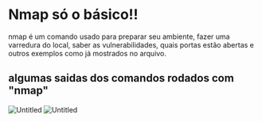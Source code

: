 # Nmap só o básico!!
nmap é um comando usado para preparar seu ambiente, fazer uma varredura do local, saber as vulnerabilidades, quais portas estão abertas e outros exemplos como já mostrados no arquivo.
## algumas saidas dos comandos rodados com "nmap"
![Untitled](https://prod-files-secure.s3.us-west-2.amazonaws.com/e47ad9b9-ba5d-4538-b4ec-73d408d8718e/afa40e4e-fede-4c71-ac96-4f5532ab8e82/Untitled.png)
![Untitled](https://prod-files-secure.s3.us-west-2.amazonaws.com/e47ad9b9-ba5d-4538-b4ec-73d408d8718e/f567f2bd-c734-40a5-ae7a-623721044b7d/Untitled.png)
